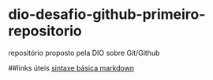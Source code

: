 # dio-desafio-github-primeiro-repositorio
repositório proposto pela DIO sobre Git/Github

##links úteis
[sintaxe básica markdown](https://www.markdownguide.org/basic-syntax/)
